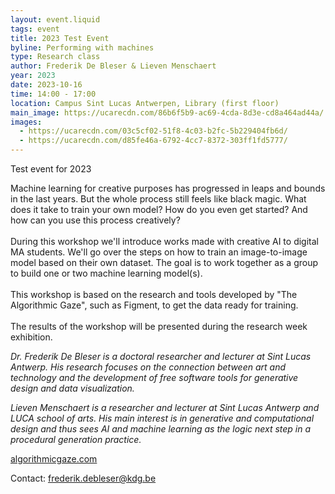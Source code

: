 ```yaml
---
layout: event.liquid
tags: event
title: 2023 Test Event
byline: Performing with machines
type: Research class
author: Frederik De Bleser & Lieven Menschaert
year: 2023
date: 2023-10-16
time: 14:00 - 17:00
location: Campus Sint Lucas Antwerpen, Library (first floor)
main_image: https://ucarecdn.com/86b6f5b9-ac69-4cda-8d3e-cd8a464ad44a/
images:
  - https://ucarecdn.com/03c5cf02-51f8-4c03-b2fc-5b229404fb6d/
  - https://ucarecdn.com/d85fe46a-6792-4cc7-8372-303ff1fd5777/
---
```

Test event for 2023

Machine learning for creative purposes has progressed in leaps and bounds in the last years. But the whole process still feels like black magic. What does it take to train your own model? How do you even get started? And how can you use this process creatively?\
\
During this workshop we'll introduce works made with creative AI to digital MA students. We'll go over the steps on how to train an image-to-image model based on their own dataset. The goal is to work together as a group to build one or two machine learning model(s). \
\
This workshop is based on the research and tools developed by "The Algorithmic Gaze", such as Figment, to get the data ready for training.\
\
The results of the workshop will be presented during the research week exhibition.

*Dr. Frederik De Bleser is a doctoral researcher and lecturer at Sint Lucas Antwerp. His research focuses on the connection between art and technology and the development of free software tools for generative design and data visualization.*

*Lieven Menschaert is a researcher and lecturer at Sint Lucas Antwerp and LUCA school of arts. His main interest is in generative and computational design and thus sees AI and machine learning as the logic next step in a procedural generation practice.*

[algorithmicgaze.com](https://algorithmicgaze.com/)

Contact: [frederik.debleser@kdg.be](mailto:frederik.debleser@kdg.be)